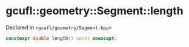 # gcufl::geometry::Segment::length
Declared in `<gcufl/geometry/Segment.hpp>`
```cpp
constexpr double length() const noexcept;
```
